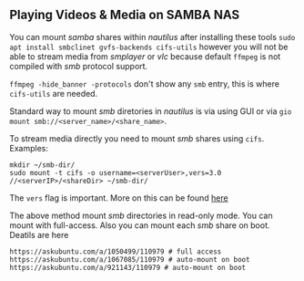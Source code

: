 ## Playing Videos & Media on SAMBA NAS

You can mount _samba_ shares within _nautilus_ after installing these tools `sudo apt install smbclinet gvfs-backends cifs-utils` however you will not be able to stream media from _smplayer_ or _vlc_ because default `ffmpeg` is not compiled with _smb_ protocol support.

`ffmpeg -hide_banner -protocols` don't show any `smb` entry, this is where `cifs-utils` are needed.

Standard way to mount _smb_ diretories in _nautilus_ is via using GUI or via `gio mount smb://<server_name>/<share_name>`. 

To stream media directly you need to mount _smb_ shares using `cifs`. Examples:

```
mkdir ~/smb-dir/
sudo mount -t cifs -o username=<serverUser>,vers=3.0 //<serverIP>/<shareDir> ~/smb-dir/
```

The `vers` flag is important. More on this can be found [here](https://askubuntu.com/a/1070656/110979)

The above method mount _smb_ directories in read-only mode. You can mount with full-access. Also you can mount each _smb_ share on boot. Deatils are here
```
https://askubuntu.com/a/1050499/110979 # full access
https://askubuntu.com/a/1067085/110979 # auto-mount on boot
https://askubuntu.com/a/921143/110979 # auto-mount on boot
```


